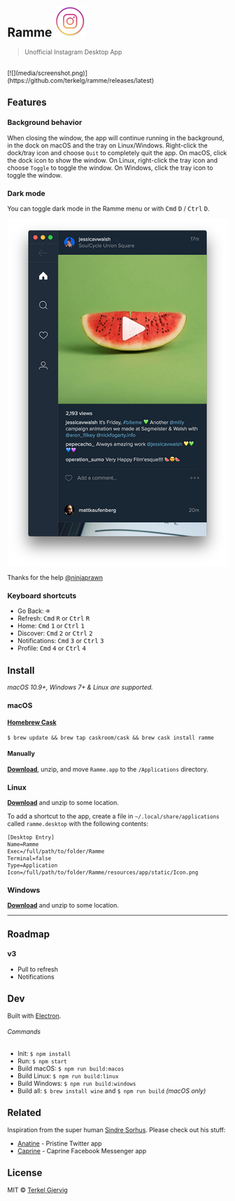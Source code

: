 # Ramme <img src="static/icon.png" width="70">

> Unofficial Instagram Desktop App

<br>
[![](media/screenshot.png)](https://github.com/terkelg/ramme/releases/latest)


## Features

### Background behavior

When closing the window, the app will continue running in the background, in the dock on macOS and the tray on Linux/Windows. Right-click the dock/tray icon and choose `Quit` to completely quit the app. On macOS, click the dock icon to show the window. On Linux, right-click the tray icon and choose `Toggle` to toggle the window. On Windows, click the tray icon to toggle the window.

### Dark mode 
You can toggle dark mode in the Ramme menu or with <kbd>Cmd</kbd> <kbd>D</kbd> / <kbd>Ctrl</kbd> <kbd>D</kbd>.

<img src="media/screenshot-dark.png" width="589" />

Thanks for the help [@ninjaprawn](https://github.com/ninjaprawn)

### Keyboard shortcuts
- Go Back: <kbd>⌫</kbd>
- Refresh: <kbd>Cmd</kbd> <kbd>R</kbd> or <kbd>Ctrl</kbd> <kbd>R</kbd>
- Home: <kbd>Cmd</kbd> <kbd>1</kbd> or <kbd>Ctrl</kbd> <kbd>1</kbd>
- Discover: <kbd>Cmd</kbd> <kbd>2</kbd> or <kbd>Ctrl</kbd> <kbd>2</kbd>
- Notifications: <kbd>Cmd</kbd> <kbd>3</kbd> or <kbd>Ctrl</kbd> <kbd>3</kbd>
- Profile: <kbd>Cmd</kbd> <kbd>4</kbd> or <kbd>Ctrl</kbd> <kbd>4</kbd>

## Install

*macOS 10.9+, Windows 7+ & Linux are supported.*

### macOS

#### [Homebrew Cask](http://caskroom.io)

```
$ brew update && brew tap caskroom/cask && brew cask install ramme
```

#### Manually

[**Download**](https://github.com/terkelg/ramme/releases/latest), unzip, and move `Ramme.app` to the `/Applications` directory.

### Linux

[**Download**](https://github.com/terkelg/ramme/releases/latest) and unzip to some location.

To add a shortcut to the app, create a file in `~/.local/share/applications` called `ramme.desktop` with the following contents:

```
[Desktop Entry]
Name=Ramme
Exec=/full/path/to/folder/Ramme
Terminal=false
Type=Application
Icon=/full/path/to/folder/Ramme/resources/app/static/Icon.png
```

### Windows

[**Download**](https://github.com/terkelg/ramme/releases/latest) and unzip to some location.


---

## Roadmap

### v3
- Pull to refresh
- Notifications

## Dev

Built with [Electron](http://electron.atom.io).

###### Commands

- Init: `$ npm install`
- Run: `$ npm start`
- Build macOS: `$ npm run build:macos`
- Build Linux: `$ npm run build:linux`
- Build Windows: `$ npm run build:windows`
- Build all: `$ brew install wine` and `$ npm run build` *(macOS only)*


## Related
Inspiration from the super human [Sindre Sorhus](https://github.com/sindresorhus).
Please check out his stuff:

- [Anatine](https://github.com/sindresorhus/anatine) - Pristine Twitter app
- [Caprine](https://github.com/sindresorhus/caprine) - Caprine Facebook Messenger app

## License

MIT © [Terkel Gjervig](https://terkel.com)
